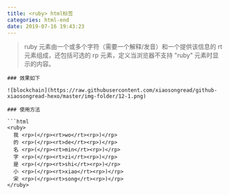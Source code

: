 ```yaml
---
title: <ruby> html标签
categories: html-end
date: 2019-07-16 19:43:23
---
```

> ruby 元素由一个或多个字符（需要一个解释/发音）和一个提供该信息的 rt 元素组成，还包括可选的 rp 元素，定义当浏览器不支持 "ruby" 元素时显示的内容。

```
### 效果如下   

![blockchain](https://raw.githubusercontent.com/xiaosongread/github-xiaosongread-hexo/master/img-folder/12-1.png)

### 使用方法   

```html
<ruby>
  我 <rp>(</rp><rt>wo</rt><rp>)</rp>
  的 <rp>(</rp><rt>de</rt><rp>)</rp>
  名 <rp>(</rp><rt>min</rt><rp>)</rp>
  字 <rp>(</rp><rt>zi</rt><rp>)</rp>
  是 <rp>(</rp><rt>shi</rt><rp>)</rp>
  小 <rp>(</rp><rt>xiao</rt><rp>)</rp>
  宋 <rp>(</rp><rt>song</rt><rp>)</rp>
</ruby>
